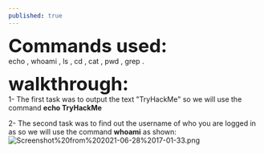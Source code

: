 ```yaml
---
published: true
---
```

<span style=" font-size:37px;"> **Commands used:** </span><br/>
 echo , whoami , ls , cd , cat , pwd , grep .
 
 <span style=" font-size:37px;"> **walkthrough:**</span><br/>
1- The first task was to output the text "TryHackMe" so we will use the command **echo TryHackMe** 

2- The second task was to find out the username of who you are logged in as so we will use the command **whoami** as shown:
![Screenshot%20from%202021-06-28%2017-01-33.png]({{site.baseurl}}/Screenshot%20from%202021-06-28%2017-01-33.png)

